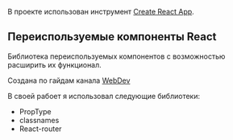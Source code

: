 В проекте использован инструмент [Create React App](https://github.com/facebook/create-react-app).

## Переиспользуемые компоненты React
Библиотека переиспользуемых компонентов с возможностью расширить их функционал.

Создана по гайдам канала [WebDev](https://www.youtube.com/channel/UCE9ODjNIkOHrnSdkYWLfYhg)

В своей рабоет я использовал следующие библиотеки:
+ PropType
+ classnames
+ React-router
